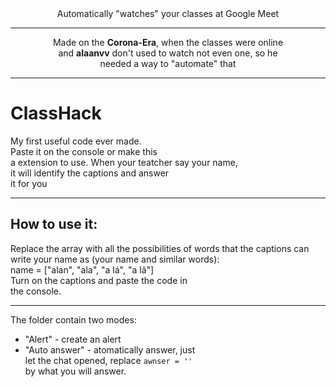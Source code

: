 <div align='center'>
  Automatically "watches" your classes at Google Meet 

  ---

  Made on the **Corona-Era**, when the classes were online  
  and **alaanvv** don't used to watch not even one, so he  
  needed a way to "automate" that
</div>

---

# ClassHack

My first useful code ever made.  
Paste it on the console or make this  
a extension to use.
When your teatcher say your name,  
it will identify the captions and answer  
it for you

---

## How to use it:

Replace the array with all the possibilities
of words that the captions can write your name
as (your name and similar words):  
name = ["alan", "ala", "a lá", "a lã"]  
Turn on the captions and paste the code in  
the console.

---

The folder contain two modes:
- "Alert" - create an alert  
- "Auto answer" - atomatically answer, just  
let the chat opened, replace ```awnser = ''```  
by what you will answer.

